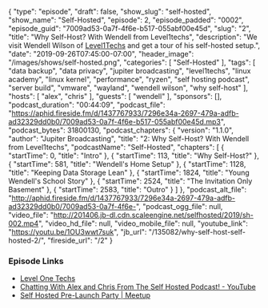{
  "type": "episode",
  "draft": false,
  "show_slug": "self-hosted",
  "show_name": "Self-Hosted",
  "episode": 2,
  "episode_padded": "0002",
  "episode_guid": "7009ad53-0a7f-4f6e-b517-055abf00e45d",
  "slug": "2",
  "title": "Why Self-Host? With Wendell from Level1techs",
  "description": "We visit Wendell Wilson of [Level1Techs](https://level1techs.com/) and get a tour of his self-hosted setup.",
  "date": "2019-09-26T07:45:00-07:00",
  "header_image": "/images/shows/self-hosted.png",
  "categories": [
    "Self-Hosted"
  ],
  "tags": [
    "data backup",
    "data privacy",
    "jupiter broadcasting",
    "level1techs",
    "linux academy",
    "linux kernel",
    "performance",
    "ryzen",
    "self hosting podcast",
    "server build",
    "vmware",
    "wayland",
    "wendell wilson",
    "why self-host"
  ],
  "hosts": [
    "alex",
    "chris"
  ],
  "guests": [
    "wendell"
  ],
  "sponsors": [],
  "podcast_duration": "00:44:09",
  "podcast_file": "https://aphid.fireside.fm/d/1437767933/7296e34a-2697-479a-adfb-ad32329dd0b0/7009ad53-0a7f-4f6e-b517-055abf00e45d.mp3",
  "podcast_bytes": 31800130,
  "podcast_chapters": {
    "version": "1.1.0",
    "author": "Jupiter Broadcasting",
    "title": "2: Why Self-Host? With Wendell from Level1techs",
    "podcastName": "Self-Hosted",
    "chapters": [
      {
        "startTime": 0,
        "title": "Intro"
      },
      {
        "startTime": 113,
        "title": "Why Self-Host?"
      },
      {
        "startTime": 581,
        "title": "Wendell's Home Setup"
      },
      {
        "startTime": 1128,
        "title": "Keeping Data Storage Lean"
      },
      {
        "startTime": 1824,
        "title": "Young Wendell's School Story"
      },
      {
        "startTime": 2524,
        "title": "The Invitation Only Basement"
      },
      {
        "startTime": 2583,
        "title": "Outro"
      }
    ]
  },
  "podcast_alt_file": "http://aphid.fireside.fm/d/1437767933/7296e34a-2697-479a-adfb-ad32329dd0b0/7009ad53-0a7f-4f6e-",
  "podcast_ogg_file": null,
  "video_file": "http://201406.jb-dl.cdn.scaleengine.net/selfhosted/2019/sh-002.mp4",
  "video_hd_file": null,
  "video_mobile_file": null,
  "youtube_link": "https://youtu.be/1OU3wwt7suk",
  "jb_url": "/135082/why-self-host-self-hosted-2/",
  "fireside_url": "/2"
}


### Episode Links

  * [Level One Techs](https://level1techs.com/ "Level One Techs")
  * [Chatting With Alex and Chris From The Self Hosted Podcast! - YouTube](https://www.youtube.com/watch?v=8ZZJu0uty9E&feature=youtu.be "Chatting With Alex and Chris From The Self Hosted Podcast! - YouTube")
  * [Self Hosted Pre-Launch Party | Meetup](https://www.meetup.com/jupiterbroadcasting/events/264326965/ "Self Hosted Pre-Launch Party | Meetup")


